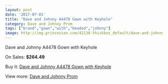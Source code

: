 ```yaml
---
layout: post
date: '2017-07-01'
title: "Dave and Johnny A4478 Gown with Keyhole"
category: Dave and Johnny Prom
tags: ["brand","gown","with","beaded","johnny"]
image: http://img.princessan.com/42136-thickbox_default/dave-and-johnny-a4478-gown-with-keyhole.jpg
---
```

Dave and Johnny A4478 Gown with Keyhole

On Sales: **$264.49**
<a href="https://www.princessan.com/en/dave-and-johnny-prom/19642-dave-and-johnny-a4478-gown-with-keyhole.html"><amp-img layout="responsive" width="600" height="600" src="//img.princessan.com/42136-thickbox_default/dave-and-johnny-a4478-gown-with-keyhole.jpg" alt="Dave and Johnny A4478 Gown with Keyhole 0" /></a>
<a href="https://www.princessan.com/en/dave-and-johnny-prom/19642-dave-and-johnny-a4478-gown-with-keyhole.html"><amp-img layout="responsive" width="600" height="600" src="//img.princessan.com/42137-thickbox_default/dave-and-johnny-a4478-gown-with-keyhole.jpg" alt="Dave and Johnny A4478 Gown with Keyhole 1" /></a>

Buy it: [Dave and Johnny A4478 Gown with Keyhole](https://www.princessan.com/en/dave-and-johnny-prom/19642-dave-and-johnny-a4478-gown-with-keyhole.html "Dave and Johnny A4478 Gown with Keyhole")

View more: [Dave and Johnny Prom](https://www.princessan.com/en/181-dave-and-johnny-prom "Dave and Johnny Prom")